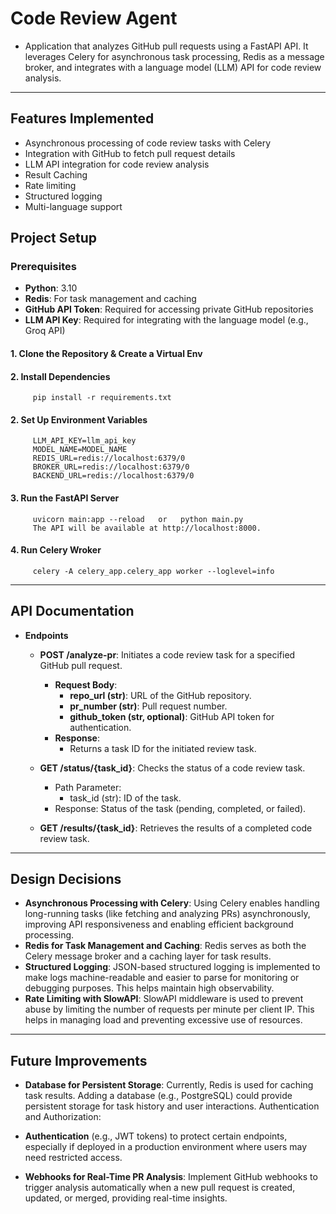 # Code Review Agent
- Application that analyzes GitHub pull requests using a FastAPI API. It leverages Celery for asynchronous task processing, Redis as a message broker, and integrates with a language model (LLM) API for code review analysis. 
---
## Features Implemented

- Asynchronous processing of code review tasks with Celery
- Integration with GitHub to fetch pull request details
- LLM API integration for code review analysis
- Result Caching 
- Rate limiting 
- Structured logging 
- Multi-language support
## Project Setup
### Prerequisites

- **Python**: 3.10
- **Redis**: For task management and caching
- **GitHub API Token**: Required for accessing private GitHub repositories
- **LLM API Key**: Required for integrating with the language model (e.g., Groq API)

#### 1. Clone the Repository & Create a Virtual Env
#### 2. Install Dependencies 
         pip install -r requirements.txt
#### 2. Set Up Environment Variables 
         LLM_API_KEY=llm_api_key
         MODEL_NAME=MODEL_NAME
         REDIS_URL=redis://localhost:6379/0
         BROKER_URL=redis://localhost:6379/0
         BACKEND_URL=redis://localhost:6379/0
#### 3. Run the FastAPI Server
         uvicorn main:app --reload   or   python main.py
         The API will be available at http://localhost:8000.
#### 4. Run Celery Wroker
         celery -A celery_app.celery_app worker --loglevel=info
---
## API Documentation
- **Endpoints**
     - **POST /analyze-pr**: Initiates a code review task for a specified GitHub pull request.
       - **Request Body**:
            - **repo_url (str)**: URL of the GitHub repository.
            - **pr_number (str)**: Pull request number.
            - **github_token (str, optional)**: GitHub API token for authentication.
       - **Response**: 
            - Returns a task ID for the initiated review task.

     - **GET /status/{task_id}**: Checks the status of a code review task.
          - Path Parameter:
               - task_id (str): ID of the task.
          - Response: Status of the task (pending, completed, or failed).
     - **GET /results/{task_id}**: Retrieves the results of a completed code review task.
---
## Design Decisions
   - **Asynchronous Processing with Celery**: Using Celery enables handling long-running tasks (like fetching and analyzing PRs) asynchronously, improving API responsiveness and enabling efficient background processing.
   - **Redis for Task Management and Caching**: Redis serves as both the Celery message broker and a caching layer for task results. 
   - **Structured Logging**: JSON-based structured logging is implemented to make logs machine-readable and easier to parse for monitoring or debugging purposes. This helps maintain high observability.
   - **Rate Limiting with SlowAPI**: SlowAPI middleware is used to prevent abuse by limiting the number of requests per minute per client IP. This helps in managing load and preventing excessive use of resources.
---
## Future Improvements
   - **Database for Persistent Storage**: Currently, Redis is used for caching task results. Adding a database (e.g., PostgreSQL) could provide persistent storage for task history and user interactions.
Authentication and Authorization:

   - **Authentication** (e.g., JWT tokens) to protect certain endpoints, especially if deployed in a production environment where users may need restricted access.
   - **Webhooks for Real-Time PR Analysis**: Implement GitHub webhooks to trigger analysis automatically when a new pull request is created, updated, or merged, providing real-time insights.